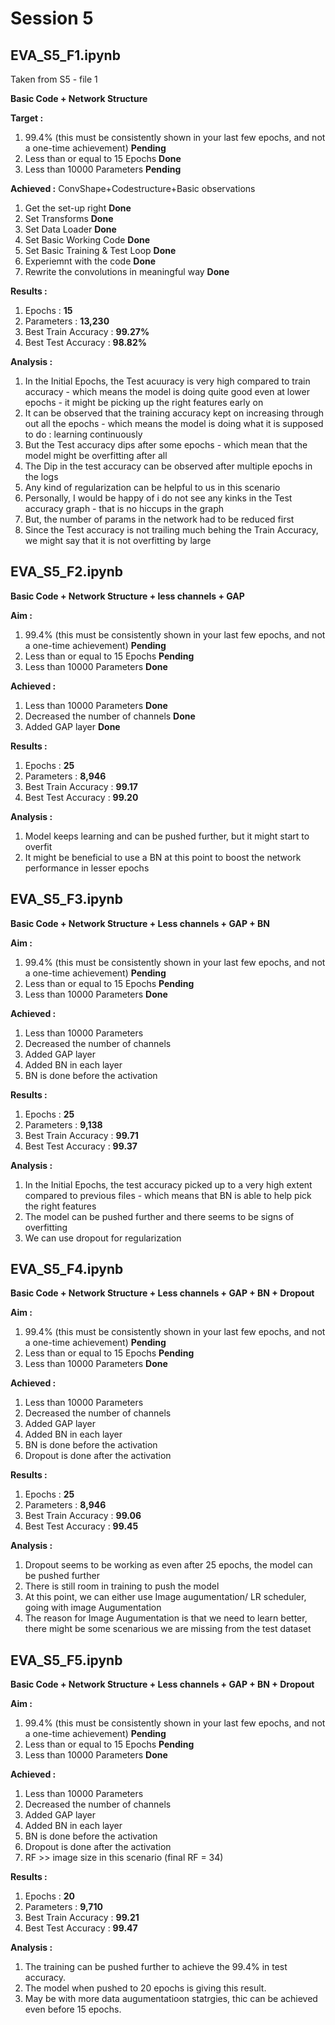 # Session 5 

## EVA_S5_F1.ipynb
Taken from S5 - file 1 

**Basic Code + Network Structure**  
   
**Target :**  

1. 99.4% (this must be consistently shown in your last few epochs, and not a one-time achievement) **Pending**
2. Less than or equal to 15 Epochs **Done**   
3. Less than 10000 Parameters **Pending**  

**Achieved :**  ConvShape+Codestructure+Basic observations

1. Get the set-up right **Done**  
2. Set Transforms **Done**  
3. Set Data Loader **Done**  
4. Set Basic Working Code **Done**  
5. Set Basic Training  & Test Loop **Done**  
6. Experiemnt with the code **Done**  
7. Rewrite the convolutions in meaningful way **Done**  

**Results :**  

1. Epochs : **15**  
2. Parameters : **13,230**  
3. Best Train Accuracy : **99.27%**  
4. Best Test Accuracy : **98.82%**  

**Analysis :**  

1.  In the Initial Epochs, the Test acuuracy is very high compared to train accuracy - which means the model is doing quite good even at lower epochs - it might be picking up the right features early on  
2. It can be observed that the training accuracy kept on increasing through out all the epochs - which means the model is doing what it is supposed to do : learning continuously  
3. But the Test accuracy dips after some epochs - which mean that the model might be overfitting after all  
4. The Dip in the test accuracy can be observed after multiple epochs in the logs  
5. Any kind of regularization can be helpful to us in this scenario  
6. Personally, I would be happy of i do not see any kinks in the Test accuracy graph - that is no hiccups in the graph  
7. But, the number of params in the network had to be reduced first  
8. Since the Test accuracy is not trailing much behing the Train Accuracy, we might say that it is not overfitting by large  

## EVA_S5_F2.ipynb

**Basic Code + Network Structure + less channels + GAP**  

**Aim :**  
1. 99.4% (this must be consistently shown in your last few epochs, and not a one-time achievement) **Pending**
2. Less than or equal to 15 Epochs **Pending**   
3. Less than 10000 Parameters **Done**  

**Achieved :**  

1. Less than 10000 Parameters **Done**  
2. Decreased the number of channels **Done**  
3. Added GAP layer **Done**  

**Results :**  

1. Epochs : **25**  
2. Parameters : **8,946**  
3. Best Train Accuracy : **99.17**  
4. Best Test Accuracy : **99.20**  

**Analysis :**  

1. Model keeps learning and can be pushed further, but it might start to overfit  
2. It might be beneficial to use a BN at this point to boost the network performance in lesser epochs

## EVA_S5_F3.ipynb

**Basic Code + Network Structure + Less channels + GAP + BN**  

**Aim :**  
1. 99.4% (this must be consistently shown in your last few epochs, and not a one-time achievement) **Pending**
2. Less than or equal to 15 Epochs **Pending**   
3. Less than 10000 Parameters **Done**  

**Achieved :**  

1. Less than 10000 Parameters   
2. Decreased the number of channels   
3. Added GAP layer  
4. Added BN in each layer  
5. BN is done before the activation  

**Results :**  

1. Epochs : **25**  
2. Parameters : **9,138**  
3. Best Train Accuracy : **99.71**  
4. Best Test Accuracy : **99.37**  

**Analysis :**  

1. In the Initial Epochs, the test accuracy picked up to a very high extent compared to previous files - which means that BN is able to help pick the right features  
2. The model can be pushed further and there seems to be signs of overfitting  
3. We can use dropout for regularization

## EVA_S5_F4.ipynb

**Basic Code + Network Structure + Less channels + GAP + BN + Dropout**  

**Aim :**  
1. 99.4% (this must be consistently shown in your last few epochs, and not a one-time achievement) **Pending**
2. Less than or equal to 15 Epochs **Pending**   
3. Less than 10000 Parameters **Done**  

**Achieved :**  

1. Less than 10000 Parameters   
2. Decreased the number of channels   
3. Added GAP layer  
4. Added BN in each layer  
5. BN is done before the activation  
6. Dropout is done after the activation  

**Results :**  

1. Epochs : **25**  
2. Parameters : **8,946**  
3. Best Train Accuracy : **99.06**  
4. Best Test Accuracy : **99.45**  

**Analysis :**  

1. Dropout seems to be working as even after 25 epochs, the model can be pushed further  
2. There is still room in training to push the model  
3. At this point, we can either use Image augumentation/ LR scheduler, going with image Augumentation  
4. The reason for Image Augumentation is that we need to learn better, there might be some scenarious we are missing from the test dataset  

## EVA_S5_F5.ipynb

**Basic Code + Network Structure + Less channels + GAP + BN + Dropout**  

**Aim :**  
1. 99.4% (this must be consistently shown in your last few epochs, and not a one-time achievement) **Pending**
2. Less than or equal to 15 Epochs **Pending**   
3. Less than 10000 Parameters **Done**  

**Achieved :**  

1. Less than 10000 Parameters   
2. Decreased the number of channels   
3. Added GAP layer  
4. Added BN in each layer  
5. BN is done before the activation  
6. Dropout is done after the activation  
7. RF >> image size in this scenario (final RF = 34)

**Results :**  

1. Epochs : **20**  
2. Parameters : **9,710**  
3. Best Train Accuracy : **99.21**  
4. Best Test Accuracy : **99.47**  

**Analysis :**  

1. The training can be pushed further to achieve the 99.4% in test accuracy. 
2. The model when pushed to 20 epochs is giving this result. 
3. May be with more data augumentatioon statrgies, thic can be achieved even before 15 epochs.  
